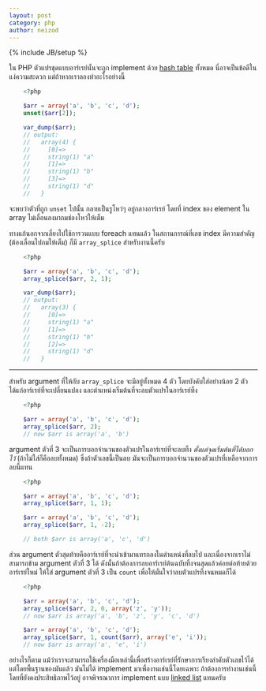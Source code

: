 ```yaml
---
layout: post
category: php
author: neizod
---
```

{% include JB/setup %}

ใน PHP ตัวแปรชุดแบบอาร์เรย์นั้นจะถูก implement ด้วย [hash table](http://en.wikipedia.org/wiki/Hash_table) ทั้งหมด นี่อาจเป็นข้อดีในแง่ความสะดวก แต่ถ้าหากเราลองทำอะไรอย่างนี้

```php
    <?php

    $arr = array('a', 'b', 'c', 'd');
    unset($arr[2]);

    var_dump($arr);
    // output:
    //   array(4) {
    //     [0]=>
    //     string(1) "a"
    //     [1]=>
    //     string(1) "b"
    //     [3]=>
    //     string(1) "d"
    //   }
```

จะพบว่าตัวที่ถูก `unset` ไปนั้น กลายเป็นรูโหว่ๆ อยู่กลางอาร์เรย์ โดยที่ index ของ element ใน array ไม่เลื่อนลงมาถมช่องโหว่ให้เต็ม

ทางแก้นอกจากเลี่ยงไปใช้การวนแบบ foreach แทนแล้ว ในสถานการณ์ที่เลข index มีความสำคัญ (ต้องเลื่อนไปถมให้เต็ม) ก็มี `array_splice` สำหรับงานนี้ครับ

```php
    <?php

    $arr = array('a', 'b', 'c', 'd');
    array_splice($arr, 2, 1);

    var_dump($arr);
    // output:
    //   array(3) {
    //     [0]=>
    //     string(1) "a"
    //     [1]=>
    //     string(1) "b"
    //     [2]=>
    //     string(1) "d"
    //   }
```

---

สำหรับ argument ที่ให้กับ `array_splice` จะมีอยู่ทั้งหมด 4 ตัว โดยบังคับใส่อย่างน้อย 2 ตัวได้แก่อาร์เรย์ที่จะเปลี่ยนแปลง และตำแหน่งเริ่มต้นที่จะลบตัวแปรในอาร์เรย์ทิ้ง

```php
    <?php

    $arr = array('a', 'b', 'c', 'd');
    array_splice($arr, 2);
    // now $arr is array('a', 'b')
```

argument ตัวที่ 3 จะเป็นการบอกจำนวนของตัวแปรในอาร์เรย์ที่จะลบทิ้ง *ตั้งแต่จุดเริ่มต้นที่ได้บอกไว้* (ถ้าไม่ใส่ก็คือลบทั้งหมด) ซึ่งถ้าตัวเลขนี้เป็นลบ มันจะเป็นการบอกจำนวนของตัวแปรที่เหลือจากการลบนี้แทน

```php
    <?php

    $arr = array('a', 'b', 'c', 'd');
    array_splice($arr, 1, 1);

    $arr = array('a', 'b', 'c', 'd');
    array_splice($arr, 1, -2);

    // both $arr is array('a', 'c', 'd')
```

ส่วน argument ตัวสุดท้ายคืออาร์เรย์ที่จะนำเข้ามาแทรกลงในตำแหน่งที่ลบไป และเนื่องจากเราไม่สามารถข้าม argument ตัวที่ 3 ได้ ดังนั้นถ้าต้องการลบอาร์เรย์ต้นฉบับทิ้งจนสุดแล้วค่อยต่อท้ายด้วยอาร์เรย์ใหม่ ให้ใส่ argument ตัวที่ 3 เป็น `count` เพื่อให้มั่นใจว่าลบตัวแปรทิ้งจนหมดก็ได้

```php
    <?php

    $arr = array('a', 'b', 'c', 'd');
    array_splice($arr, 2, 0, array('z', 'y'));
    // now $arr is array('a', 'b', 'z', 'y', 'c', 'd')

    $arr = array('a', 'b', 'c', 'd');
    array_splice($arr, 1, count($arr), array('e', 'i'));
    // now $arr is array('a', 'e', 'i')
```

อย่างไรก็ตาม แม้ว่าเราจะสามารถใช้เครื่องมือเหล่านี้เพื่อสร้างอาร์เรย์ที่รักษาการเรียงลำดับตัวเลขไว้ได้ แต่โดยพื้นฐานของมันแล้ว มันไม่ได้ implement มาเพื่องานเช่นนี้โดยเฉพาะ ถ้าต้องการทำงานเช่นนี้โดยที่ยังคงประสิทธิภาพไว้อยู่ อาจพิจรณาการ implement แบบ [linked list](http://en.wikipedia.org/wiki/Linked_list) แทนครับ
